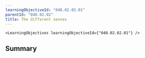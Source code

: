 ```yaml
---
learningObjectiveId: "040.02.02.01"
parentId: "040.02.02"
title: The different senses
---
```


```tsx eval
<LearningObjectives learningObjectiveId={"040.02.02.01"} />
```

## Summary
